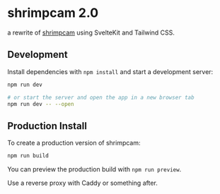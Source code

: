 # shrimpcam 2.0

a rewrite of [shrimpcam](https://github.com/hutchisr/shrimpcam) using SvelteKit and Tailwind CSS.
## Development

Install dependencies with `npm install` and start a development server:

```bash
npm run dev

# or start the server and open the app in a new browser tab
npm run dev -- --open
```

## Production Install

To create a production version of shrimpcam:

```bash
npm run build
```

You can preview the production build with `npm run preview`.

Use a reverse proxy with Caddy or something after.